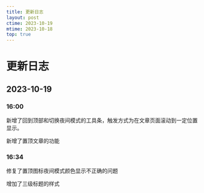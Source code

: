 ```yaml
---
title: 更新日志
layout: post
ctime: 2023-10-19
mtime: 2023-10-18
top: true
---
```


# 更新日志

## 2023-10-19

### 16:00

新增了回到顶部和切换夜间模式的工具条，触发方式为在文章页面滚动到一定位置显示。

新增了置顶文章的功能

### 16:34

修复了置顶图标夜间模式颜色显示不正确的问题 
 
增加了三级标题的样式